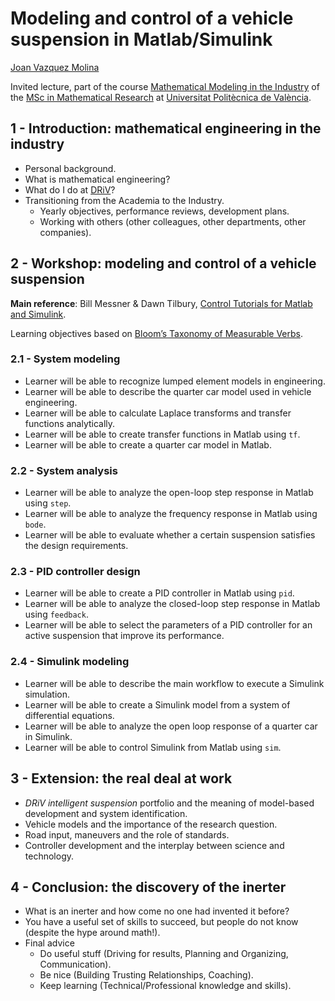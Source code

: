 # Modeling and control of a vehicle suspension in Matlab/Simulink

[Joan Vazquez Molina](http://www.linkedin.com/in/joanvazquez)

Invited lecture, part of the course [Mathematical Modeling in the Industry](https://www.upv.es/pls/oalu/sic_asi.Busca_Asi?p_codi=33202&p_caca=2017&P_IDIOMA=c&p_vista=MSE&p_tit=2199) of the [MSc in Mathematical Research](http://www.investmat.org/) at [Universitat Politècnica de València](http://www.upv.es/).

## 1 - Introduction: mathematical engineering in the industry
  * Personal background.
  * What is mathematical engineering?
  * What do I do at [DRiV](https://www.driv.com/)?
  * Transitioning from the Academia to the Industry.
     * Yearly objectives, performance reviews, development plans.
     * Working with others (other colleagues, other departments, other companies).
    
## 2 - Workshop: modeling and control of a vehicle suspension

**Main reference**: Bill Messner & Dawn Tilbury, [Control Tutorials for Matlab and Simulink](http://ctms.engin.umich.edu/CTMS/index.php?example=Suspension&section=SystemModeling).

Learning objectives based on [Bloom’s Taxonomy of Measurable Verbs](aux/BloomTaxonomy.pdf).
  
### 2.1 - System modeling
  * Learner will be able to recognize lumped element models in engineering.
  * Learner will be able to describe the quarter car model used in vehicle engineering.
  * Learner will be able to calculate Laplace transforms and transfer functions analytically.
  * Learner will be able to create transfer functions in Matlab using `tf`.
  * Learner will be able to create a quarter car model in Matlab.

### 2.2 - System analysis
  * Learner will be able to analyze the open-loop step response in Matlab using `step`.
  * Learner will be able to analyze the frequency response in Matlab using `bode`.
  * Learner will be able to evaluate whether a certain suspension satisfies the design requirements.

### 2.3 - PID controller design
  * Learner will be able to create a PID controller in Matlab using `pid`.
  * Learner will be able to analyze the closed-loop step response in Matlab using `feedback`.
  * Learner will be able to select the parameters of a PID controller for an active suspension that improve its performance.

### 2.4 - Simulink modeling
  * Learner will be able to describe the main workflow to execute a Simulink simulation.
  * Learner will be able to create a Simulink model from a system of differential equations.
  * Learner will be able to analyze the open loop response of a quarter car in Simulink.
  * Learner will be able to control Simulink from Matlab using `sim`.

## 3 - Extension: the real deal at work
  * *DRiV intelligent suspension* portfolio and the meaning of model-based development and system identification.
  * Vehicle models and the importance of the research question.
  * Road input, maneuvers and the role of standards.
  * Controller development and the interplay between science and technology.

## 4 - Conclusion: the discovery of the inerter
  * What is an inerter and how come no one had invented it before?
  * You have a useful set of skills to succeed, but people do not know (despite the hype around math!).
  * Final advice
    * Do useful stuff (Driving for results, Planning and Organizing, Communication).
    * Be nice (Building Trusting Relationships, Coaching).
    * Keep learning (Technical/Professional knowledge and skills).
